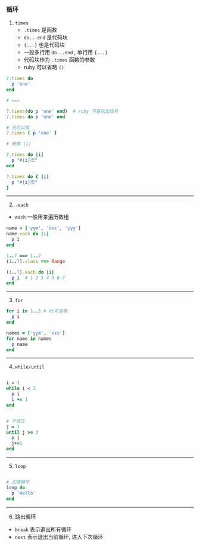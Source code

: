 ### 循环

1. `times`
   - `.times` 是函数
   - `do...end` 是代码块
   - `{...}` 也是代码块
   - 一般多行用 `do...end` , 单行用 `{...}`
   - 代码块作为 `.times` 函数的参数
   - ruby 可以省略 `()`

```ruby
7.times do
  p 'one'
end

# ==>

7.tiems(do p 'one' end)  # ruby 不喜欢加括号
7.times do p 'one' end

# 也可以写
7.times { p 'one' }
```

```ruby
# 获取 |i|

7.times do |i|
  p "#{i}次"
end

7.times do { |i|
  p "#{i}次"
}
```

---

2. `.each`

- `each` 一般用来遍历数组

```ruby
name = ['yym', 'xxx', 'yyy']
name.each do |i|
  p i
end

1..7 ==> 1..7
(1..7).class ==> Range

(1..7).each do |i|
  p i  # 1 2 3 4 5 6 7
end
```

---

3. `for`

```ruby
for i in 1..5 # do可省略
  p i
end

names = ['yym', 'xxx']
for name in names
  p name
end
```

---

4. `while/until`

```ruby

i = 1
while i < 3
  p i
  i += 1
end


# 不成立
j = 1
until j >= 3
  p j
  j+=1
end
```

---

5. `loop`

```ruby

# 无限循环
loop do
  p 'Hello'
end
```

---

6. 跳出循环

- `break` 表示退出所有循环
- `next` 表示退出当前循环, 进入下次循环
